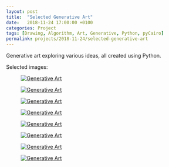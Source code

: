 ```yaml
---
layout: post
title:  "Selected Generative Art"
date:   2018-11-24 17:00:00 +0100
categories: Project
tags: [Drawing, Algorithm, Art, Generative, Python, pyCairo]
permalink: projects/2018-11-24/selected-generative-art
---
```


Generative art exploring various ideas, all created using Python.

Selected images:

<div class="pure-g custom-grid">
  <div class="pure-u-1-2 pure-u-lg-1-4">
    <figure>
      <a href="{{ site.url }}/assets/images/2018-11-24/0.jpeg"><img class="pure-img" src="{{ site.url }}/assets/images/2018-11-24/0.jpeg" alt="Generative Art"></a>
    </figure>
  </div>

  <div class="pure-u-1-2 pure-u-lg-1-4">
    <figure>
      <a href="{{ site.url }}/assets/images/2018-11-24/1.jpeg"><img class="pure-img" src="{{ site.url }}/assets/images/2018-11-24/1.jpeg" alt="Generative Art"></a>
    </figure>
  </div>

  <div class="pure-u-1-2 pure-u-lg-1-4">
    <figure>
      <a href="{{ site.url }}/assets/images/2018-11-24/2.jpeg"><img class="pure-img" src="{{ site.url }}/assets/images/2018-11-24/2.jpeg" alt="Generative Art"></a>
    </figure>
  </div>

  <div class="pure-u-1-2 pure-u-lg-1-4">
    <figure>
      <a href="{{ site.url }}/assets/images/2018-11-24/3.jpeg"><img class="pure-img" src="{{ site.url }}/assets/images/2018-11-24/3.jpeg" alt="Generative Art"></a>
    </figure>
  </div>

  <div class="pure-u-1-2 pure-u-lg-1-4">
    <figure>
      <a href="{{ site.url }}/assets/images/2018-11-24/4.jpeg"><img class="pure-img" src="{{ site.url }}/assets/images/2018-11-24/4.jpeg" alt="Generative Art"></a>
    </figure>
  </div>

  <div class="pure-u-1-2 pure-u-lg-1-4">
    <figure>
      <a href="{{ site.url }}/assets/images/2018-11-24/5.jpeg"><img class="pure-img" src="{{ site.url }}/assets/images/2018-11-24/5.jpeg" alt="Generative Art"></a>
    </figure>
  </div>

  <div class="pure-u-1-2 pure-u-lg-1-4">
    <figure>
      <a href="{{ site.url }}/assets/images/2018-11-24/6.jpeg"><img class="pure-img" src="{{ site.url }}/assets/images/2018-11-24/6.jpeg" alt="Generative Art"></a>
    </figure>
  </div>

  <div class="pure-u-1-2 pure-u-lg-1-4">
    <figure>
      <a href="{{ site.url }}/assets/images/2018-11-24/7.jpeg"><img class="pure-img" src="{{ site.url }}/assets/images/2018-11-24/7.jpeg" alt="Generative Art"></a>
    </figure>
  </div>
</div>
